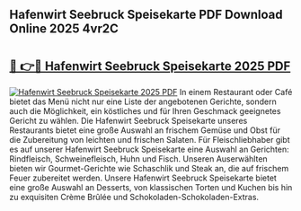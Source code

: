 ## Hafenwirt Seebruck Speisekarte PDF Download Online 2025 4vr2C

# <h2><a href="http://gc6j612.nevu.top/?p=Hafenwirt+Seebruck+Speisekarte">🔗 👉🔴 Hafenwirt Seebruck Speisekarte 2025 PDF</a></h2>

[![Hafenwirt Seebruck Speisekarte 2025 PDF](https://i.imgur.com/dBaPXMq.png)](http://gc6j612.nevu.top/?p=Hafenwirt+Seebruck+Speisekarte)
In einem Restaurant oder Café bietet das Menü nicht nur eine Liste der angebotenen Gerichte, sondern auch die Möglichkeit, ein köstliches und für Ihren Geschmack geeignetes Gericht zu wählen. Die Hafenwirt Seebruck Speisekarte unseres Restaurants bietet eine große Auswahl an frischem Gemüse und Obst für die Zubereitung von leichten und frischen Salaten. Für Fleischliebhaber gibt es auf unserer Hafenwirt Seebruck Speisekarte eine Auswahl an Gerichten: Rindfleisch, Schweinefleisch, Huhn und Fisch. Unseren Auserwählten bieten wir Gourmet-Gerichte wie Schaschlik und Steak an, die auf frischem Feuer zubereitet werden. Unsere Hafenwirt Seebruck Speisekarte bietet eine große Auswahl an Desserts, von klassischen Torten und Kuchen bis hin zu exquisiten Crème Brûlée und Schokoladen-Schokoladen-Extras.

